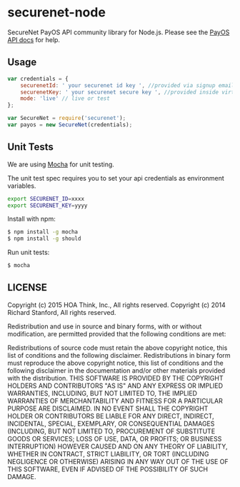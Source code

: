 securenet-node
==============

SecureNet PayOS API community library for Node.js. Please see the
[PayOS API docs](https://apidocs.securenet.com/docs/getstarted.html)
for help.


## Usage

```javascript
var credentials = {
	securenetId: ' your securenet id key ', //provided via signup email
	securenetKey: ' your securenet secure key ', //provided inside virtual terminal
	mode: 'live' // live or test
};

var SecureNet = require('securenet');
var payos = new SecureNet(credentials);
```

## Unit Tests

We are using [Mocha](http://mochajs.org/) for unit testing.

The unit test spec requires you to set your api credentials as environment variables.

```bash
export SECURENET_ID=xxxx
export SECURENET_KEY=yyyy
```

Install with npm:
```bash
$ npm install -g mocha
$ npm install -g should
```

Run unit tests:
```bash
$ mocha
```
## LICENSE
Copyright (c) 2015 HOA Think, Inc., All rights reserved.
Copyright (c) 2014 Richard Stanford, All rights reserved.

Redistribution and use in source and binary forms, with or without modification, are permitted provided that the following conditions are met:

Redistributions of source code must retain the above copyright notice, this list of conditions and the following disclaimer. Redistributions in binary form must reproduce the above copyright notice, this list of conditions and the following disclaimer in the documentation and/or other materials provided with the distribution. THIS SOFTWARE IS PROVIDED BY THE COPYRIGHT HOLDERS AND CONTRIBUTORS "AS IS" AND ANY EXPRESS OR IMPLIED WARRANTIES, INCLUDING, BUT NOT LIMITED TO, THE IMPLIED WARRANTIES OF MERCHANTABILITY AND FITNESS FOR A PARTICULAR PURPOSE ARE DISCLAIMED. IN NO EVENT SHALL THE COPYRIGHT HOLDER OR CONTRIBUTORS BE LIABLE FOR ANY DIRECT, INDIRECT, INCIDENTAL, SPECIAL, EXEMPLARY, OR CONSEQUENTIAL DAMAGES (INCLUDING, BUT NOT LIMITED TO, PROCUREMENT OF SUBSTITUTE GOODS OR SERVICES; LOSS OF USE, DATA, OR PROFITS; OR BUSINESS INTERRUPTION) HOWEVER CAUSED AND ON ANY THEORY OF LIABILITY, WHETHER IN CONTRACT, STRICT LIABILITY, OR TORT (INCLUDING NEGLIGENCE OR OTHERWISE) ARISING IN ANY WAY OUT OF THE USE OF THIS SOFTWARE, EVEN IF ADVISED OF THE POSSIBILITY OF SUCH DAMAGE.